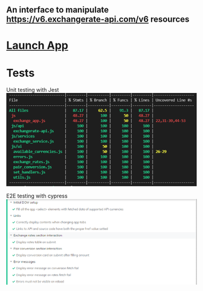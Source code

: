 ## An interface to manipulate https://v6.exchangerate-api.com/v6 resources

# [Launch App](https://devtsp.github.io/exchange-rates-api-interface/)

# Tests

Unit testing with Jest
![Test Coverage](/coverage.PNG)

E2E testing with cypress
![Cypress Assertions](/cypress.PNG)
